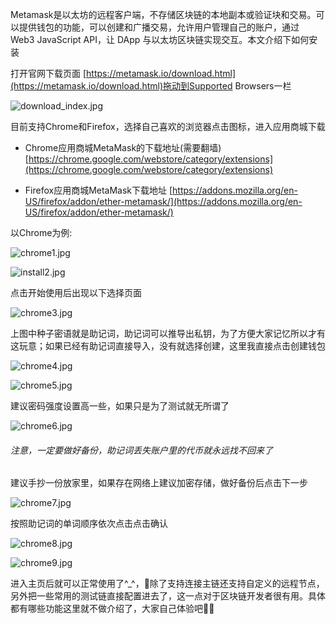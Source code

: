 
Metamask是以太坊的远程客户端，不存储区块链的本地副本或验证块和交易。可以提供钱包的功能，可以创建和广播交易，允许用户管理自己的账户，通过 Web3 JavaScript API，让 DApp 与以太坊区块链实现交互。本文介绍下如何安装

打开官网下载页面  [https://metamask.io/download.html](https://metamask.io/download.html)拖动到Supported Browsers一栏

![download_index.jpg](https://raw.githubusercontent.com/typ0520/typ0520.github.io/master/metask_install/download_index.jpg)

目前支持Chrome和Firefox，选择自己喜欢的浏览器点击图标，进入应用商城下载

- Chrome应用商城MetaMask的下载地址(需要翻墙)
[https://chrome.google.com/webstore/category/extensions](https://chrome.google.com/webstore/category/extensions)

- Firefox应用商城MetaMask下载地址
[https://addons.mozilla.org/en-US/firefox/addon/ether-metamask/](https://addons.mozilla.org/en-US/firefox/addon/ether-metamask/)

以Chrome为例:

![chrome1.jpg](https://raw.githubusercontent.com/typ0520/typ0520.github.io/master/metask_install/chrome1.jpg)

![install2.jpg](https://raw.githubusercontent.com/typ0520/typ0520.github.io/master/metask_install/chrome2.jpg)

点击开始使用后出现以下选择页面

![chrome3.jpg](https://raw.githubusercontent.com/typ0520/typ0520.github.io/master/metask_install/chrome3.jpg)

上图中种子密语就是助记词，助记词可以推导出私钥，为了方便大家记忆所以才有这玩意；如果已经有助记词直接导入，没有就选择创建，这里我直接点击创建钱包

![chrome4.jpg](https://raw.githubusercontent.com/typ0520/typ0520.github.io/master/metask_install/chrome4.jpg)

![chrome5.jpg](https://raw.githubusercontent.com/typ0520/typ0520.github.io/master/metask_install/chrome5.jpg)

建议密码强度设置高一些，如果只是为了测试就无所谓了

![chrome6.jpg](https://raw.githubusercontent.com/typ0520/typ0520.github.io/master/metask_install/chrome6.jpg)

###### 注意，一定要做好备份，助记词丢失账户里的代币就永远找不回来了

建议手抄一份放家里，如果存在网络上建议加密存储，做好备份后点击下一步

![chrome7.jpg](https://raw.githubusercontent.com/typ0520/typ0520.github.io/master/metask_install/chrome7.jpg)

按照助记词的单词顺序依次点击点击确认

![chrome8.jpg](https://raw.githubusercontent.com/typ0520/typ0520.github.io/master/metask_install/chrome8.jpg)

![chrome9.jpg](https://raw.githubusercontent.com/typ0520/typ0520.github.io/master/metask_install/chrome9.jpg)

进入主页后就可以正常使用了^_^，除了支持连接主链还支持自定义的远程节点，另外把一些常用的测试链直接配置进去了，这一点对于区块链开发者很有用。具体都有哪些功能这里就不做介绍了，大家自己体验吧👋👋